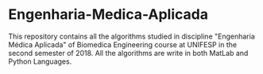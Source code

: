 # Engenharia-Medica-Aplicada
This repository contains all the algorithms studied in discipline "Engenharia Médica Aplicada" of Biomedica Engineering course at UNIFESP in the second semester of 2018. All the algorithms are write in both MatLab and Python Languages.
